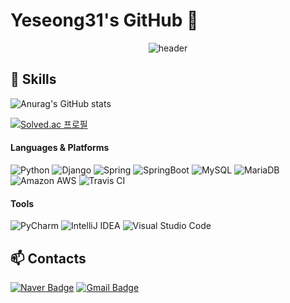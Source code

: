 # Yeseong31's GitHub 👋

<div align=center>
  
![header](https://capsule-render.vercel.app/api?type=waving&color=gradient&customColorList=0,2,2,5,30&height=250&section=header&text=Yeseong31&fontSize=60&descSize=30&rotate=3&animation=twinkling)

</div>

## 🔧 Skills

![Anurag's GitHub stats](https://github-readme-stats.vercel.app/api?username=yeseong31&show_icons=true&theme=gotham)

[![Solved.ac 프로필](http://mazassumnida.wtf/api/v2/generate_badge?boj=ys31)](https://solved.ac/ys31)

#### Languages & Platforms
![Python](https://img.shields.io/badge/Python-3776AB.svg?style=flat-square&logo=Python&logoColor=white)
![Django](https://img.shields.io/badge/Django-092E20.svg?style=flat-square&logo=Django&logoColor=white)
![Spring](https://img.shields.io/badge/Spring-6DB33F.svg?style=flat-square&logo=Spring&logoColor=white)
![SpringBoot](https://img.shields.io/badge/SpringBoot-6DB33F.svg?style=flat-square&logo=SpringBoot&logoColor=white)
![MySQL](https://img.shields.io/badge/MySQL-4479A1.svg?style=flat-square&logo=MySQL&logoColor=white)
![MariaDB](https://img.shields.io/badge/MariaDB-003545.svg?style=flat-square&logo=MariaDB&logoColor=white)
![Amazon AWS](https://img.shields.io/badge/AmazonAWS-232F3E.svg?logo=amazon-aws&logoColor=white)
![Travis CI](https://img.shields.io/badge/TravisCI-3EAAAF.svg?logo=travis-ci&logoColor=white)

#### Tools
![PyCharm](https://img.shields.io/badge/PyCharm-000000.svg?style=flat-square&logo=PyCharm&logoColor=white) 
![IntelliJ IDEA](https://img.shields.io/badge/IntelliJ%20IDEA-000000.svg?style=flat-square&logo=intellij-idea&logoColor=white)
![Visual Studio Code](https://img.shields.io/badge/Visual%20Studio%20Code-0078d7.svg?style=flat-square&logo=visual-studio-code&logoColor=white)

## 📫 Contacts
[![Naver Badge](https://img.shields.io/badge/yeseong31@naver.com-00c73c?style=flat-square&logo=Naver&logoColor=white&link=mailto:yeseong31@naver.com)](mailto:yesong31@naver.com)
[![Gmail Badge](https://img.shields.io/badge/dpdjvmffkdl@gmail.com-d14836?style=flat-square&logo=Gmail&logoColor=white&link=mailto:dpdjvmffkdl@gmail.com)](mailto:dpdjvmffkdl@gmail.com)
